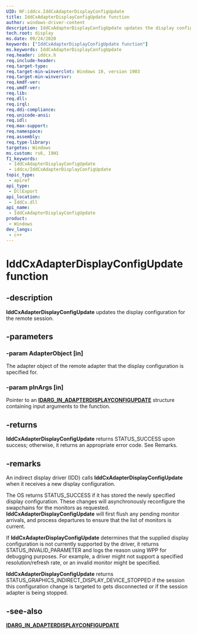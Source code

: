 ```yaml
---
UID: NF:iddcx.IddCxAdapterDisplayConfigUpdate
title: IddCxAdapterDisplayConfigUpdate function
author: windows-driver-content
description: IddCxAdapterDisplayConfigUpdate updates the display configuration for the remote session.
tech.root: display
ms.date: 09/24/2020
keywords: ["IddCxAdapterDisplayConfigUpdate function"]
ms.keywords: IddCxAdapterDisplayConfigUpdate
req.header: iddcx.h
req.include-header: 
req.target-type: 
req.target-min-winverclnt: Windows 10, version 1903
req.target-min-winversvr: 
req.kmdf-ver: 
req.umdf-ver: 
req.lib: 
req.dll: 
req.irql: 
req.ddi-compliance: 
req.unicode-ansi: 
req.idl: 
req.max-support: 
req.namespace: 
req.assembly: 
req.type-library: 
targetos: Windows
ms.custom: rs6, 19H1
f1_keywords:
 - IddCxAdapterDisplayConfigUpdate
 - iddcx/IddCxAdapterDisplayConfigUpdate
topic_type:
 - apiref
api_type:
 - DllExport
api_location:
 - IddCx.dll
api_name:
 - IddCxAdapterDisplayConfigUpdate
product:
 - Windows
dev_langs:
 - c++
---
```


# IddCxAdapterDisplayConfigUpdate function

## -description

**IddCxAdapterDisplayConfigUpdate** updates the display configuration for the remote session.

## -parameters

### -param AdapterObject [in]

The adapter object of the remote adapter that the display configuration is specified for.

### -param pInArgs [in]

Pointer to an [**IDARG_IN_ADAPTERDISPLAYCONFIGUPDATE**](ns-iddcx-idarg_in_adaptersetrenderadapter.md) structure containing input arguments to the function.

## -returns

**IddCxAdapterDisplayConfigUpdate** returns STATUS_SUCCESS upon success; otherwise, it returns an appropriate error code. See Remarks.

## -remarks

An indirect display driver (IDD) calls **IddCxAdapterDisplayConfigUpdate** when it receives a new display configuration.

The OS returns STATUS_SUCCESS if it has stored the newly specified display configuration. These changes will asynchronously reconfigure the swapchains for the monitors as requested. **IddCxAdapterDisplayConfigUpdate** will first flush any pending monitor arrivals, and process departures to ensure that the list of monitors is current.

If **IddCxAdapterDisplayConfigUpdate** determines that the supplied display configuration is not currently supported by the driver, it returns STATUS_INVALID_PARAMETER and logs the reason using WPP for debugging purposes. For example, a driver might not support a specified resolution/refresh rate, or an invalid monitor might be specified.

**IddCxAdapterDisplayConfigUpdate** returns STATUS_GRAPHICS_INDIRECT_DISPLAY_DEVICE_STOPPED if the session this configuration change is targeted to gets disconnected or if the session adapter is being stopped.

## -see-also

[**IDARG_IN_ADAPTERDISPLAYCONFIGUPDATE**](ns-iddcx-idarg_in_adaptersetrenderadapter.md)
